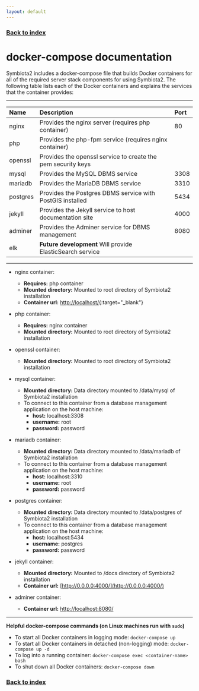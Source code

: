 ```yaml
---
layout: default
---
```


### [Back to index](./index.html)

# docker-compose documentation

Symbiota2 includes a docker-compose file that builds Docker containers for all of the required server stack components for
using Symbiota2. The following table lists each of the Docker containers and explains the services that the container 
provides:
* * *

| Name      | Description                                                   | Port  |
|:----------|:--------------------------------------------------------------|:------|
| nginx     | Provides the nginx server (requires php container)            | 80    |
| php       | Provides the php-fpm service (requires nginx container)       |       |
| openssl   | Provides the openssl service to create the pem security keys  |       |
| mysql     | Provides the MySQL DBMS service                               | 3308  |
| mariadb   | Provides the MariaDB DBMS service                             | 3310  |
| postgres  | Provides the Postgres DBMS service with PostGIS installed     | 5434  |
| jekyll    | Provides the Jekyll service to host documentation site        | 4000  |
| adminer   | Provides the Adminer service for DBMS management              | 8080  |
| elk       | **Future development** Will provide ElasticSearch service     |       |

* * *

- nginx container:
  - **Requires:** php container
  - **Mounted directory:** Mounted to root directory of Symbiota2 installation
  - **Container url:** [http://localhost/](http://localhost/){:target="_blank"}

- php container:
  - **Requires:** nginx container
  - **Mounted directory:** Mounted to root directory of Symbiota2 installation

- openssl container:
  - **Mounted directory:** Mounted to root directory of Symbiota2 installation

- mysql container:
  - **Mounted directory:** Data directory mounted to /data/mysql of Symbiota2 installation
  - To connect to this container from a database management application on the host machine:
    - **host:** localhost:3308
    - **username:** root
    - **password:** password

- mariadb container:
  - **Mounted directory:** Data directory mounted to /data/mariadb of Symbiota2 installation
  - To connect to this container from a database management application on the host machine:
    - **host:** localhost:3310
    - **username:** root
    - **password:** password

- postgres container:
  - **Mounted directory:** Data directory mounted to /data/postgres of Symbiota2 installation
  - To connect to this container from a database management application on the host machine:
    - **host:** localhost:5434
    - **username:** postgres
    - **password:** password

- jekyll container:
  - **Mounted directory:** Mounted to /docs directory of Symbiota2 installation
  - **Container url:** [http://0.0.0.0:4000/](http://0.0.0.0:4000/)

- adminer container:
  - **Container url:** [http://localhost:8080/](http://localhost:8080/)

* * *

**Helpful docker-compose commands (on Linux machines run with `sudo`)**
- To start all Docker containers in logging mode:
    `docker-compose up`
- To start all Docker containers in detached (non-logging) mode:
    `docker-compose up -d`
- To log into a running container:
    `docker-compose exec <container-name> bash`
- To shut down all Docker containers:
    `docker-compose down`

### [Back to index](./index.html)
